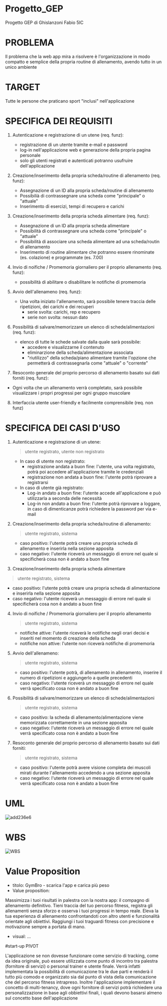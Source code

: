 
# Progetto_GEP
Progetto GEP di Ghislanzoni Fabio 5IC

# PROBLEMA
Il problema che la web app mira a risolvere è l'organizzazione in modo compatto e semplice della propria routine di allenamento, avendo tutto in un unico ambiente

# TARGET 
Tutte le persone che praticano sport "inclusi" nell'applicazione

# SPECIFICA DEI REQUISITI

1. Autenticazione e registrazione di un utene (req. funz):
   - registrazione di un utente tramite e-mail e password
   - log-in nell'applicazione web e generazione della propria pagina personale
   - solo gli utenti registrati e autenticati potranno usufruire dell'applicazione
     
2. Creazione/inserimento della propria scheda/routine di allenamento (req. funz):
   - Assegnazione di un ID alla propria scheda/routine di allenamento
   - Possibilià di contrassegnare una scheda come "principale" o "attuale"
   - Inserimento di esercizi, tempi di recupero e carichi

3. Creazione/inserimento della propria scheda alimentare (req. funz):
   - Assegnazione di un ID alla propria scheda alimentare
   - Possibilità di contrassegnare una scheda come "principale" o "attuale"
   - Possibilità di associare una scheda alimentare ad una scheda/routin di allenamento
   - Inserimento di routine alimentare che potranno essere rinominate (es. colazione) e programmate (es. 7.00)

4. Invio di noifiche / Promemoria giornaliero per il proprio allenamento (req. funz):
   - possibilità di abilitare o disabilitare le notifiche di promemoria
  
5. Avvio dell'allenameno (req. funz):
   - Una volta iniziato l'allenamento, sarà possibile tenere traccia delle ripetizioni, dei carichi e dei recuperi
     - serie svolta: carichi, rep e recupero
     - serie non svolta: nessun dato

6. Possibilità di salvare/memorizzare un elenco di schede/alimentazioni (req. funz):
   - elenco di tutte le schede salvate dalla quale sarà possibile:
     - accedere e visualizzarne il contenuto
     - eliminarzione della scheda/alimentazione associata
     - "riutilizzo" della scheda/piano alimentare tramite l'opzione che permetterà di contrassegnarla come "attuale" o "corrente"

7. Resoconto generale del proprio percorso di allenamento basato sui dati forniti (req. funz):
 - Ogni volta che un allenamento verrà completato, sarà possibile visualizzare i propri progressi per ogni gruppo muscolare

8. Interfaccia utente user-friendly e facilmente comprensibile (req. non funz)

# SPECIFICA DEI CASI D'USO

1. Autenticazione e registrazione di un utene:
   > utente registrato, utente non registrato
   - In caso di utente non registrato:
     - registrazione andata a buon fine: l'utente, una volta registrato, potrà poi accedere all'applicazione tramite le credenziali
     - registrazione non andata a buon fine: l'utente potrà riprovare a registrarsi
   - In caso di utente già registrato:
     - Log-in andato a buon fine: l'utente accede all'applicazione e può utilizzarla a seconda delle necessità
     - Log-in non andato a buon fine: l'utente potrà riprovare a loggare, in caso di dimenticanze potrà richiedere la password per via e-        mail
2. Creazione/inserimento della propria scheda/routine di allenamento:
   > utente registrato, sistema
   - caso positivo: l'utente potrà creare una propria scheda di allenamento e inserirla nella sezione apposita
   - caso negativo: l'utente riceverà un messaggio di errore nel quale si specificherà cosa non è andato a buon fine

3. Creazione/inserimento della propria scheda alimentare
  > utente registrato, sistema
   - caso positivo: l'utente potrà creare una propria scheda di alimentazione e inserirla nella sezione apposita
   - caso negativo: l'utente riceverà un messaggio di errore nel quale si specificherà cosa non è andato a buon fine
  
4. Invio di noifiche / Promemoria giornaliero per il proprio allenamento
   > utente registrato, sistema
   - notifiche attive: l'utente riceverà le notifiche negli orari decisi e inseriti nel momento di creazione della scheda
   - notifiche non attive: l'utente non riceverà notifiche di promemoria

5. Avvio dell'allenameno:
   > utente registrato, sistema
   - caso positivo: l'utente potrà, di allenamento in allenamento, inserire il numero di ripetizioni e aggiungerlo a quelle precedenti
   - caso negativo: l'utente riceverà un messaggio di errore nel quale verrà specificato cosa non è andato a buon fine

6. Possibilità di salvare/memorizzare un elenco di schede/alimentazioni
    > utente registrato, sistema
   - caso positivo: la scheda di allenamento/alimentazione viene memorizzata correttamente in una sezione apposita
   - caso negativo: l'utente riceverà un messaggio di errore nel quale verrà specificato cosa non è andato a buon fine
  
7. Resoconto generale del proprio percorso di allenamento basato sui dati forniti:
    > utente registrato, sistema
   - caso positivo: l'utente potrà avere visione completa dei muscoli mirati durante l'allenamento accedendo a una sezione apposita
   - caso negativo: l'utente riceverà un messaggio di errore nel quale verrà specificato cosa non è andato a buon fine
  
# UML

![add236e6](https://github.com/FabioGhislanzoni/Progetto_GEP/assets/101174856/91b75527-97de-4e57-9ad0-1550e30c9730)

# WBS

![WBS](https://github.com/FabioGhislanzoni/Progetto_GEP/assets/101174856/d799b130-28d0-448e-8c47-cc36f2ce3b23)

# Value Proposition
- titolo: GymBro - scarica l'app e carica più peso
- Value proposition:

Massimizza i tuoi risultati in palestra con la nostra app: il compagno di allenamento definitivo. Tieni traccia del tuo percorso fitness, registra gli allenamenti senza sforzo e osserva i tuoi progressi in tempo reale. Eleva la tua esperienza di allenamento confrontandoti con altro utenti e funzionalità orientate agli obiettivi. Raggiungi i tuoi traguardi fitness con precisione e motivazione sempre a portata di mano. 

- visual:
  ...

#start-up PIVOT

L'applicazione se non dovesse funzionare come servizio di tracking, come da idea originale, può essere utilizzata come punto di incontro tra palestra (fornitore di servizi) o personal trainer e utente finale. Verrà infatti implementata la possibilità di comunicazione tra le due parti e renderà il tutto più comodo e organizzato sia dal punto di vista della comunicazione che del percorso fitness intrapreso. 
Inoltre l'applicazione implementare il concetto di multi-tenancy, dove ogni fornitore di servizi potrà richiedere una personalizzazione in base agli obbiettivi finali, i quali devono basarsi almeno sul concetto base dell'applicazione


